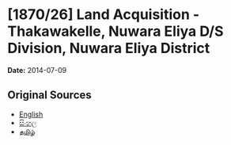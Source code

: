 # [1870/26] Land Acquisition - Thakawakelle, Nuwara Eliya D/S Division, Nuwara Eliya District

**Date:** 2014-07-09

## Original Sources

- [English](https://documents.gov.lk/view/extra-gazettes/2014/7/1870-26_E.pdf)
- [සිංහල](https://documents.gov.lk/view/extra-gazettes/2014/7/1870-26_S.pdf)
- [தமிழ்](https://documents.gov.lk/view/extra-gazettes/2014/7/1870-26_T.pdf)
